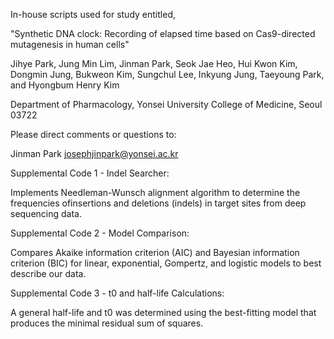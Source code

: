In-house scripts used for study entitled,

"Synthetic DNA clock: Recording of elapsed time based on Cas9-directed mutagenesis in human cells"

Jihye Park, Jung Min Lim, Jinman Park, Seok Jae Heo, Hui Kwon Kim, Dongmin Jung, Bukweon Kim, Sungchul Lee, Inkyung Jung, Taeyoung Park, and Hyongbum Henry Kim

Department of Pharmacology, Yonsei University College of Medicine, Seoul 03722

Please direct comments or questions to:

Jinman Park josephjinpark@yonsei.ac.kr


Supplemental Code 1 - Indel Searcher:

Implements Needleman-Wunsch alignment algorithm to determine the frequencies ofinsertions and deletions (indels) in target sites from deep sequencing data.

Supplemental Code 2 - Model Comparison:

Compares Akaike information criterion (AIC) and Bayesian information criterion (BIC) for linear, exponential, Gompertz, and logistic models to best describe our data.

Supplemental Code 3 - t0 and half-life Calculations:

A general half-life and t0 was determined using the best-fitting model that produces the minimal residual sum of squares.
